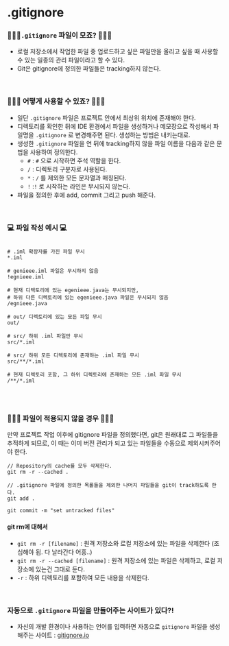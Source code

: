 # .gitignore

### 🤷🏻‍♀️️`.gitignore` 파일이 모죠? 🤷🏻‍♀️
* 로컬 저장소에서 작업한 파일 중 업로드하고 싶은 파일만을 올리고 싶을 때 사용할 수 있는 일종의 관리 파일이라고 할 수 있다. 
* Git은 gitignore에 정의한 파일들은 tracking하지 않는다. 

<br>

### 👩🏻‍💻 어떻게 사용할 수 있죠? 👩🏻‍💻
* 일단 `.gitignore` 파일은 프로젝트 안에서 최상위 위치에 존재해야 한다.
* 디렉토리를 확인한 뒤에 IDE 환경에서 파일을 생성하거나 메모장으로 작성해서 파일명을 `.gitignore` 로 변경해주면 된다. 생성하는 방법은 내키는대로.
* 생성한 `.gitignore` 파일을 연 뒤에 tracking하지 않을 파일 이름을 다음과 같은 문법을 사용하여 정의한다.
  * `#` : `#` 으로 시작하면 주석 역할을 한다. 
  * `/` : 디렉토리 구분자로 사용된다. 
  * `*` : `/` 를 제외한 모든 문자열과 매칭된다. 
  * `!` :`!` 로 시작하는 라인은 무시되지 않는다. 
* 파일을 정의한 후에 add, commit 그리고 push 해준다.

<br>

### 💻 파일 작성 예시 💻
```gitignore

# .iml 확장자를 가진 파일 무시
*.iml

# genieee.iml 파일은 무시하지 않음 
!egnieee.iml

# 현재 디렉토리에 있는 egenieee.java는 무시되지만,
# 하위 다른 디렉토리에 있는 egenieee.java 파일은 무시되지 않음
/egnieee.java

# out/ 디렉토리에 있는 모든 파일 무시
out/

# src/ 하위 .iml 파일만 무시
src/*.iml

# src/ 하위 모든 디렉토리에 존재하는 .iml 파일 무시 
src/**/*.iml

# 현재 디렉토리 포함, 그 하위 디렉토리에 존재하는 모든 .iml 파일 무시 
/**/*.iml


```

<br>

### 🤦🏻‍♀️ 파일이 적용되지 않을 경우 🤦🏻‍♀️
만약 프로젝트 작업 이후에 gitignore 파일을 정의했다면, git은 원래대로 그 파일들을 추적하게 되므로, 이 때는 이미 버전 관리가 되고 있는 파일들을 수동으로 제외시켜주어야 한다.

```
// Repository의 cache를 모두 삭제한다.
git rm -r --cached .

// .gitignore 파일에 정의한 목롤들을 제외한 나머지 파일들을 git이 track하도록 한다.
git add .

git commit -m "set untracked files"
```

#### git rm에 대해서
* `git rm -r [filename]` : 원격 저장소와 로컬 저장소에 있는 파일을 삭제한다 (조심해야 됨. 다 날라간다 어흥..)
* `git rm -r --cached [filename]` : 원격 저장소에 있는 파일은 삭제하고, 로컬 저장소에 있는건 그대로 둔다.
* `-r` : 하위 디렉토리를 포함하여 모든 내용을 삭제한다.

<br>

### 자동으로 `.gitignore` 파일을 만들어주는 사이트가 있다?!
* 자신의 개발 환경이나 사용하는 언어를 입력하면 자동으로 `gitignore` 파일을 생성해주는 사이트 :
  [gitignore.io](https://www.toptal.com/developers/gitignore)